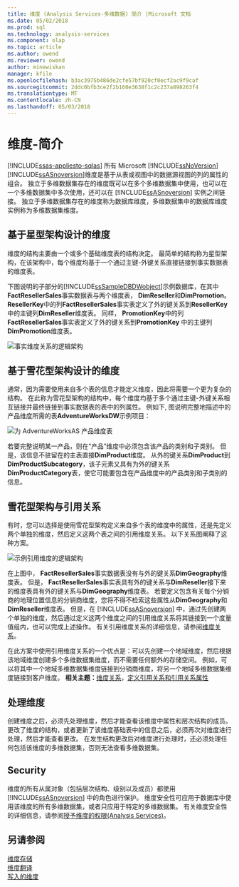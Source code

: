 ```yaml
---
title: 维度 (Analysis Services-多维数据) 简介 |Microsoft 文档
ms.date: 05/02/2018
ms.prod: sql
ms.technology: analysis-services
ms.component: olap
ms.topic: article
ms.author: owend
ms.reviewer: owend
author: minewiskan
manager: kfile
ms.openlocfilehash: b3ac3975b486de2cfe57bf920cf0ecf2ac9f9caf
ms.sourcegitcommit: 2ddc0bfb3ce2f2b160e3638f1c2c237a898263f4
ms.translationtype: MT
ms.contentlocale: zh-CN
ms.lasthandoff: 05/03/2018
---
```

# <a name="dimensions---introduction"></a>维度-简介
[!INCLUDE[ssas-appliesto-sqlas](../../includes/ssas-appliesto-sqlas.md)]
  所有 Microsoft [!INCLUDE[ssNoVersion](../../includes/ssnoversion-md.md)] [!INCLUDE[ssASnoversion](../../includes/ssasnoversion-md.md)]维度是基于从表或视图中的数据源视图的列的属性的组合。 独立于多维数据集存在的维度既可以在多个多维数据集中使用，也可以在一个多维数据集中多次使用，还可以在 [!INCLUDE[ssASnoversion](../../includes/ssasnoversion-md.md)] 实例之间链接。 独立于多维数据集存在的维度称为数据库维度，多维数据集中的数据库维度实例称为多维数据集维度。  
  
## <a name="dimension-based-on-a-star-schema-design"></a>基于星型架构设计的维度  
 维度的结构主要由一个或多个基础维度表的结构决定。 最简单的结构称为星型架构，在该架构中，每个维度均基于一个通过主键-外键关系直接链接到事实数据表的维度表。  
  
 下图说明的子部分的[!INCLUDE[ssSampleDBDWobject](../../includes/sssampledbdwobject-md.md)]示例数据库，在其中**FactResellerSales**事实数据表与两个维度表， **DimReseller**和**DimPromotion**。 **ResellerKey**中的列**FactResellerSales**事实表定义了外的键关系到**ResellerKey**中的主键列**DimReseller**维度表。 同样， **PromotionKey**中的列**FactResellerSales**事实表定义了外的键关系到**PromotionKey** 中的主键列**DimPromotion**维度表。  
  
 ![事实维度关系的逻辑架构](../../analysis-services/multidimensional-models-olap-logical-dimension-objects/media/dimfactrelationship.gif "逻辑架构事实维度关系")  
  
## <a name="dimension-based-on-a-snowflake-schema-design"></a>基于雪花型架构设计的维度  
 通常，因为需要使用来自多个表的信息才能定义维度，因此将需要一个更为复杂的结构。 在此称为雪花型架构的结构中，每个维度均基于多个通过主键-外键关系相互链接并最终链接到事实数据表的表中的列属性。 例如下, 图说明完整地描述中的产品维度所需的表**AdventureWorksDW**示例项目：  
  
 ![为 AdventureWorksAS 产品维度表](../../analysis-services/multidimensional-models-olap-logical-dimension-objects/media/dimproduct.gif "AdventureWorksAS 产品维度的表")  
  
 若要完整说明某一产品，则在“产品”维度中必须包含该产品的类别和子类别。 但是，该信息不驻留在的主表直接**DimProduct**维度。 从外的键关系**DimProduct**到**DimProductSubcategory**，该子元素又具有为外的键关系**DimProductCategory**表，使它可能要包含在产品维度中的产品类别和子类别的信息。  
  
## <a name="snowflake-schema-versus-reference-relationship"></a>雪花型架构与引用关系  
 有时，您可以选择是使用雪花型架构定义来自多个表的维度中的属性，还是先定义两个单独的维度，然后定义这两个表之间的引用维度关系。 以下关系图阐释了这种方案。  
  
 ![示例引用维度的逻辑架构](../../analysis-services/multidimensional-models-olap-logical-dimension-objects/media/dimindirect.gif "逻辑架构示例引用的维度")  
  
 在上图中， **FactResellerSales**事实数据表没有与外的键关系**DimGeography**维度表。 但是， **FactResellerSales**事实表具有外的键关系与**DimReseller**接下来的维度表具有外的键关系与**DimGeography**维度表。 若要定义包含有关每个分销商的地理位置信息的分销商维度，您将不得不检索这些属性从**DimGeography**和**DimReseller**维度表。 但是，在 [!INCLUDE[ssASnoversion](../../includes/ssasnoversion-md.md)] 中，通过先创建两个单独的维度，然后通过定义这两个维度之间的引用维度关系将其链接到一个度量值组内，也可以完成上述操作。 有关引用维度关系的详细信息，请参阅[维度关系](../../analysis-services/multidimensional-models-olap-logical-cube-objects/dimension-relationships.md)。  
  
 在此方案中使用引用维度关系的一个优点是：可以先创建一个地域维度，然后根据该地域维度创建多个多维数据集维度，而不需要任何额外的存储空间。 例如，可以将其中一个地域多维数据集维度链接到分销商维度，将另一个地域多维数据集维度链接到客户维度。 **相关主题：**[维度关系](../../analysis-services/multidimensional-models-olap-logical-cube-objects/dimension-relationships.md)，[定义引用关系和引用关系属性](../../analysis-services/multidimensional-models/define-a-referenced-relationship-and-referenced-relationship-properties.md)  
  
## <a name="processing-a-dimension"></a>处理维度  
 创建维度之后，必须先处理维度，然后才能查看该维度中属性和层次结构的成员。 更改了维度的结构，或者更新了该维度基础表中的信息之后，必须再次对维度进行处理，然后才能查看更改。 在发生结构更改后对维度进行处理时，还必须处理任何包括该维度的多维数据集，否则无法查看多维数据集。  
  
## <a name="security"></a>Security  
 维度的所有从属对象（包括层次结构、级别以及成员）都使用 [!INCLUDE[ssASnoversion](../../includes/ssasnoversion-md.md)] 中的角色进行保护。 维度安全性可应用于数据库中使用该维度的所有多维数据集，或者只应用于特定的多维数据集。 有关维度安全性的详细信息，请参阅[授予维度的权限&#40;Analysis Services&#41;](../../analysis-services/multidimensional-models/grant-permissions-on-a-dimension-analysis-services.md)。  
  
## <a name="see-also"></a>另请参阅  
 [维度存储](../../analysis-services/multidimensional-models-olap-logical-dimension-objects/dimensions-storage.md)   
 [维度翻译](../../analysis-services/multidimensional-models-olap-logical-dimension-objects/dimension-translations.md)   
 [写入的维度](../../analysis-services/multidimensional-models-olap-logical-dimension-objects/write-enabled-dimensions.md)  
  
  
